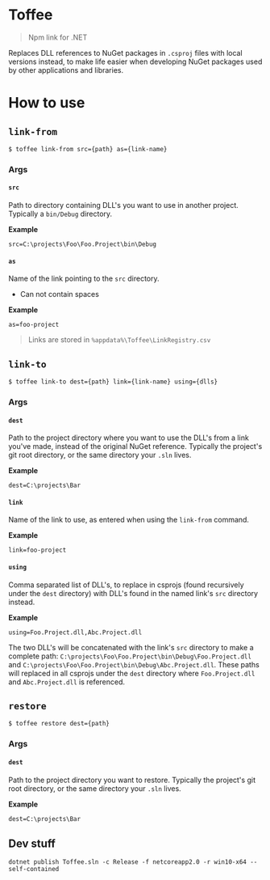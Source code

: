 # Toffee

> Npm link for .NET

Replaces DLL references to NuGet packages in `.csproj` files with local versions instead, to make life easier when developing NuGet packages used by other applications and libraries.

# How to use

## `link-from`

```
$ toffee link-from src={path} as={link-name}
```

### Args

#### `src`

Path to directory containing DLL's you want to use in another project. Typically
a `bin/Debug` directory.

**Example**

```
src=C:\projects\Foo\Foo.Project\bin\Debug
```

#### `as`

Name of the link pointing to the `src` directory.

* Can not contain spaces

**Example**

```
as=foo-project
```

> Links are stored in `%appdata%\Toffee\LinkRegistry.csv`

## `link-to`

```
$ toffee link-to dest={path} link={link-name} using={dlls}
```

### Args

#### `dest`

Path to the project directory where you want to use the DLL's from a link you've
made, instead of the original NuGet reference. Typically the project's git root
directory, or the same directory your `.sln` lives.

**Example**

```
dest=C:\projects\Bar
```

#### `link`

Name of the link to use, as entered when using the `link-from` command.

**Example**

```
link=foo-project
```

#### `using`

Comma separated list of DLL's, to replace in csprojs (found recursively under
the `dest` directory) with DLL's found in the named link's `src` directory
instead.

**Example**

```
using=Foo.Project.dll,Abc.Project.dll
```

The two DLL's will be concatenated with the link's `src` directory to make a
complete path: `C:\projects\Foo\Foo.Project\bin\Debug\Foo.Project.dll` and
`C:\projects\Foo\Foo.Project\bin\Debug\Abc.Project.dll`. These paths will
replaced in all csprojs under the `dest` directory where `Foo.Project.dll` and
`Abc.Project.dll` is referenced.

## `restore`

```
$ toffee restore dest={path}
```

### Args

#### `dest`

Path to the project directory you want to restore. Typically the project's git
root directory, or the same directory your `.sln` lives.

**Example**

```
dest=C:\projects\Bar
```

## Dev stuff

```
dotnet publish Toffee.sln -c Release -f netcoreapp2.0 -r win10-x64 --self-contained
```
